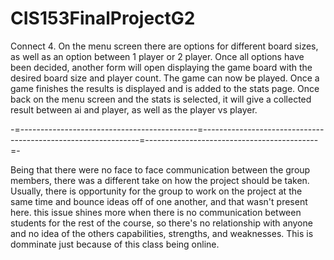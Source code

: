 # CIS153FinalProjectG2

   Connect 4. On the menu screen there are options for different board sizes, as well as an option between 1 player or 2 player. Once all options have been decided, another form will open displaying the game board with the desired board size and player count. The game can now be played. Once a game finishes the results is displayed and is added to the stats page. Once back on the menu screen and the stats is selected, it will give a collected result between ai and player, as well as the player vs player.
  
  -=--------------------------------------------=--------------------------------------------------------------=-------------------------------------------=-
  
   Being that there were no face to face communication between the group members, there was a different take on how the project should be taken. Usually, there is opportunity for the group to work on the project at the same time and bounce ideas off of one another, and that wasn't present here. this issue shines more when there is no communication between students for the rest of the course, so there's no relationship with anyone and no idea of the others capabilities, strengths, and weaknesses. This is domminate just because of this class being online.
